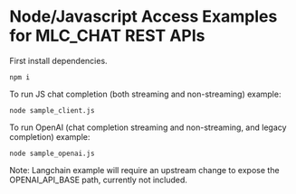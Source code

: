 # Node/Javascript Access Examples for MLC_CHAT REST APIs

First install dependencies.

`npm i`

To run JS chat completion (both streaming and non-streaming) example: 

`node sample_client.js`

To run OpenAI (chat completion streaming and non-streaming, and legacy completion) example:

`node sample_openai.js`

Note: Langchain example will require an upstream change to expose the OPENAI_API_BASE path, currently not included.